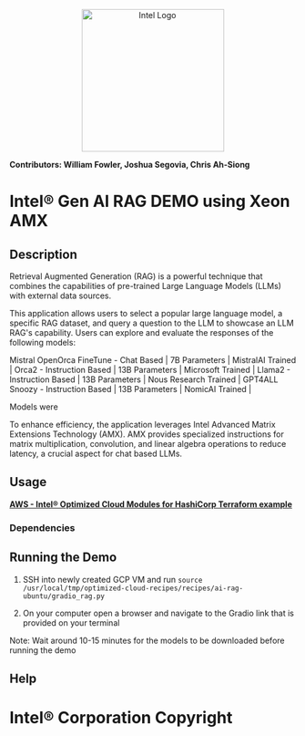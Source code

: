 <p align="center">
  <img src="https://github.com/intel/optimized-cloud-recipes/blob/main/images/logo-classicblue-800px.png?raw=true" alt="Intel Logo" width="250"/>
</p>

**Contributors: William Fowler, Joshua Segovia, Chris Ah-Siong**

# Intel® Gen AI RAG DEMO using Xeon AMX

## Description 

Retrieval Augmented Generation (RAG) is a powerful technique that combines the capabilities of pre-trained Large Language Models (LLMs) with external data sources. 

This application allows users to select a popular large language model, a specific RAG dataset, and query a question to the LLM to showcase an LLM RAG's capability. Users can explore and evaluate the responses of the following models: 

 Mistral OpenOrca FineTune - Chat Based | 7B Parameters | MistralAI Trained | 
 Orca2 - Instruction Based | 13B Parameters | Microsoft Trained | 
 Llama2 - Instruction Based | 13B Parameters | Nous Research Trained | 
 GPT4ALL Snoozy - Instruction Based | 13B Parameters | NomicAI Trained | 

 Models were 

To enhance efficiency, the application leverages Intel Advanced Matrix Extensions Technology (AMX). AMX provides specialized instructions for matrix multiplication, convolution, and linear algebra operations to reduce latency, a crucial aspect for chat based LLMs.

## Usage

[**AWS - Intel® Optimized Cloud Modules for HashiCorp Terraform example**](https://github.com/intel/terraform-intel-aws-vm/tree/fast-rag/examples/gen-ai-rag-demo) 

### Dependencies

## Running the Demo

1. SSH into newly created GCP VM and run `source /usr/local/tmp/optimized-cloud-recipes/recipes/ai-rag-ubuntu/gradio_rag.py`

2. On your computer open a browser and navigate to the Gradio link that is provided on your terminal

Note: Wait around 10-15 minutes for the models to be downloaded before running the demo

## Help

# Intel® Corporation Copyright

